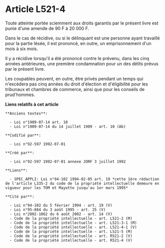 # Article L521-4

Toute atteinte portée sciemment aux droits garantis par le présent livre est punie d'une amende de 90 F à 20 000 F.

Dans le cas de récidive, ou si le délinquant est une personne ayant travaillé pour la partie lésée, il est prononcé, en
outre, un emprisonnement d'un mois à six mois.

Il y a récidive lorsqu'il a été prononcé contre le prévenu, dans les cinq années antérieures, une première condamnation pour
un des délits prévus par le présent livre.

Les coupables peuvent, en outre, être privés pendant un temps qui n'excédera pas cinq années du droit d'élection et
d'éligibilité pour les tribunaux et chambres de commerce, ainsi que pour les conseils de prud'hommes.

**Liens relatifs à cet article**

	**Anciens textes**:

	  - Loi n°1909-07-14 art. 10
	  - Loi n°1909-07-14 du 14 juillet 1909 - art. 10 (Ab)

	**Codifié par**:

	  - Loi n°92-597 1992-07-01

	**Créé par**:

	  - Loi n°92-597 1992-07-01 annexe JORF 3 juillet 1992

	**Liens**:

	  - SPEC_APPLI: Loi n°94-102 1994-02-05 art. 19 *cette 1ère rédaction de l'article L335-2 du code de la propriété intellectuelle demeure en vigueur pour les TOM et Mayotte jusqu'au 1er mars 1995*

	**Cité par**:

	  - Loi n°94-102 du 5 février 1994 - art. 19 (V)
	  - Loi n°95-884 du 3 août 1995 - art. 25 (V)
	  - Loi n°2002-1062 du 6 août 2002 - art. 14 (V)
	  - Code de la propriété intellectuelle - art. L521-2 (M)
	  - Code de la propriété intellectuelle - art. L521-3-1 (M)
	  - Code de la propriété intellectuelle - art. L521-4-1 (V)
	  - Code de la propriété intellectuelle - art. L521-5 (M)
	  - Code de la propriété intellectuelle - art. R521-2 (V)
	  - Code de la propriété intellectuelle - art. R521-4 (V)
